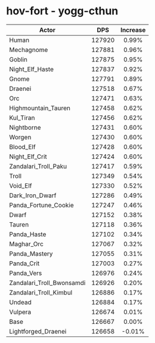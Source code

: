 # hov-fort - yogg-cthun
| Actor | DPS | Increase |
|---|:---:|:---:|
|Human|127920|0.99%|
|Mechagnome|127881|0.96%|
|Goblin|127875|0.95%|
|Night_Elf_Haste|127837|0.92%|
|Gnome|127791|0.89%|
|Draenei|127518|0.67%|
|Orc|127471|0.63%|
|Highmountain_Tauren|127458|0.62%|
|Kul_Tiran|127456|0.62%|
|Nightborne|127431|0.60%|
|Worgen|127430|0.60%|
|Blood_Elf|127428|0.60%|
|Night_Elf_Crit|127424|0.60%|
|Zandalari_Troll_Paku|127417|0.59%|
|Troll|127349|0.54%|
|Void_Elf|127330|0.52%|
|Dark_Iron_Dwarf|127286|0.49%|
|Panda_Fortune_Cookie|127247|0.46%|
|Dwarf|127152|0.38%|
|Tauren|127118|0.36%|
|Panda_Haste|127102|0.34%|
|Maghar_Orc|127067|0.32%|
|Panda_Mastery|127055|0.31%|
|Panda_Crit|127003|0.27%|
|Panda_Vers|126976|0.24%|
|Zandalari_Troll_Bwonsamdi|126926|0.20%|
|Zandalari_Troll_Kimbul|126886|0.17%|
|Undead|126884|0.17%|
|Vulpera|126674|0.01%|
|Base|126667|0.00%|
|Lightforged_Draenei|126658|-0.01%|
